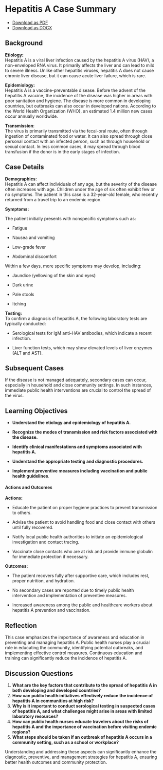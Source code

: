 # Hepatitis A Case Summary
- [Download as PDF](hepatitis-a2.pdf)
- [Download as DOCX](hepatitis-a2.docx)



## Background
**Etiology:**  
Hepatitis A is a viral liver infection caused by the hepatitis A virus (HAV), a non-enveloped RNA virus. It primarily affects the liver and can lead to mild to severe illness. Unlike other hepatitis viruses, hepatitis A does not cause chronic liver disease, but it can cause acute liver failure, which is rare.

**Epidemiology:**  
Hepatitis A is a vaccine-preventable disease. Before the advent of the hepatitis A vaccine, the incidence of the disease was higher in areas with poor sanitation and hygiene. The disease is more common in developing countries, but outbreaks can also occur in developed nations. According to the World Health Organization (WHO), an estimated 1.4 million new cases occur annually worldwide.

**Transmission:**  
The virus is primarily transmitted via the fecal-oral route, often through ingestion of contaminated food or water. It can also spread through close personal contact with an infected person, such as through household or sexual contact. In less common cases, it may spread through blood transfusion if the donor is in the early stages of infection.

## Case Details
**Demographics:**  
Hepatitis A can affect individuals of any age, but the severity of the disease often increases with age. Children under the age of six often exhibit few or no symptoms. The patient in this case is a 32-year-old female, who recently returned from a travel trip to an endemic region.

**Symptoms:**  

The patient initially presents with nonspecific symptoms such as:

- Fatigue

- Nausea and vomiting

- Low-grade fever

- Abdominal discomfort

Within a few days, more specific symptoms may develop, including:

- Jaundice (yellowing of the skin and eyes)

- Dark urine

- Pale stools

- Itching

**Testing:**  
To confirm a diagnosis of hepatitis A, the following laboratory tests are typically conducted:

- Serological tests for IgM anti-HAV antibodies, which indicate a recent infection.

- Liver function tests, which may show elevated levels of liver enzymes (ALT and AST).

## Subsequent Cases
If the disease is not managed adequately, secondary cases can occur, especially in household and close community settings. In such instances, immediate public health interventions are crucial to control the spread of the virus.

## Learning Objectives
- **Understand the etiology and epidemiology of hepatitis A.**

- **Recognize the modes of transmission and risk factors associated with the disease.**

- **Identify clinical manifestations and symptoms associated with hepatitis A.**

- **Understand the appropriate testing and diagnostic procedures.**

- **Implement preventive measures including vaccination and public health guidelines.**

#### Actions and Outcomes
**Actions:**  

- Educate the patient on proper hygiene practices to prevent transmission to others.

- Advise the patient to avoid handling food and close contact with others until fully recovered.

- Notify local public health authorities to initiate an epidemiological investigation and contact tracing.

- Vaccinate close contacts who are at risk and provide immune globulin for immediate protection if necessary.

**Outcomes:**  

- The patient recovers fully after supportive care, which includes rest, proper nutrition, and hydration.

- No secondary cases are reported due to timely public health intervention and implementation of preventive measures.

- Increased awareness among the public and healthcare workers about hepatitis A prevention and vaccination.

## Reflection
This case emphasizes the importance of awareness and education in preventing and managing hepatitis A. Public health nurses play a crucial role in educating the community, identifying potential outbreaks, and implementing effective control measures. Continuous education and training can significantly reduce the incidence of hepatitis A.

## Discussion Questions
1. **What are the key factors that contribute to the spread of hepatitis A in both developing and developed countries?**
2. **How can public health initiatives effectively reduce the incidence of hepatitis A in communities at high risk?**
3. **Why is it important to conduct serological testing in suspected cases of hepatitis A, and what challenges might arise in areas with limited laboratory resources?**
4. **How can public health nurses educate travelers about the risks of hepatitis A and the importance of vaccination before visiting endemic regions?**
5. **What steps should be taken if an outbreak of hepatitis A occurs in a community setting, such as a school or workplace?**

Understanding and addressing these aspects can significantly enhance the diagnostic, preventive, and management strategies for hepatitis A, ensuring better health outcomes and community protection.
